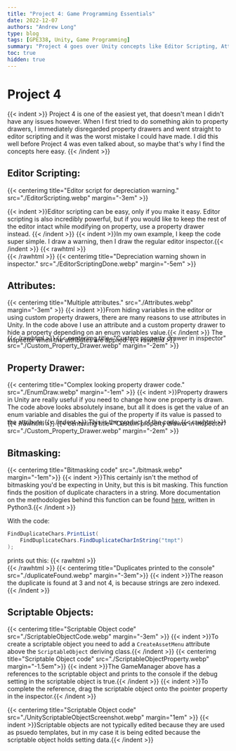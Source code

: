 ```yaml
---
title: "Project 4: Game Programming Essentials"
date: 2022-12-07
authors: "Andrew Long"
type: blog
tags: [GPE338, Unity, Game Programming]
summary: "Project 4 goes over Unity concepts like Editor Scripting, Attributes and more..."
toc: true
hidden: true
---
```


# Project 4
{{< indent >}}
Project 4 is one of the easiest yet, that doesn't mean I didn't have any issues however. When I first tried to do something akin to property drawers, I immediately disregarded property drawers and went straight to editor scripting and it was the worst mistake I could have made. I did this well before Project 4 was even talked about, so maybe that's why I find the concepts here easy.
{{< /indent >}}

## Editor Scripting:

{{< centerimg title="Editor script for depreciation warning." src="./EditorScripting.webp" margin="-3em" >}}

{{< indent >}}Editor scripting can be easy, only if you make it easy. Editor scripting is also incredibly powerful, but if you would like to keep the rest of the editor intact while modifying on property, use a property drawer instead. {{< /indent >}}
{{< indent >}}In my own example, I keep the code super simple. I draw a warning, then I draw the regular editor inspector.{{< /indent >}}
{{< rawhtml >}}<div style="margin-top: -1em;"></div>{{< /rawhtml >}}
{{< centerimg title="Depreciation warning shown in inspector." src="./EditorScriptingDone.webp" margin="-5em" >}}

## Attributes:

{{< centerimg title="Multiple attributes." src="./Attributes.webp" margin="-3em" >}}
{{< indent >}}From hiding variables in the editor or using custom property drawers, there are many reasons to use attributes in Unity. In the code above I use an attribute and a custom property drawer to hide a property depending on an enum variables value.{{< /indent >}}
The inspector when the attributes are applied:
{{< rawhtml >}}<div style="margin-top: -2.5em;"></div>{{< /rawhtml >}}
{{< centerimg title="Custom property drawer in inspector" src="./Custom_Property_Drawer.webp" margin="-2em" >}}

## Property Drawer:
{{< centerimg title="Complex looking property drawer code." src="./EnumDraw.webp" margin="-1em" >}}
{{< indent >}}Property drawers in Unity are really useful if you need to change how one property is drawn. The code above looks absolutely insane, but all it does is get the value of an enum variable and disables the gui of the property if its value is passed to the attribute.{{< /indent >}}
This is the product of the code:
{{< rawhtml >}}<div style="margin-top: -2em;"></div>{{< /rawhtml >}}
{{< centerimg title="Custom property drawer in inspector" src="./Custom_Property_Drawer.webp" margin="-2em" >}}

## Bitmasking:
{{< centerimg title="Bitmasking code" src="./bitmask.webp" margin="-1em">}}
{{< indent >}}This certainly isn't the method of bitmasking you'd be expecting in Unity, but this is bit masking. This function finds the position of duplicate characters in a string. More documentation on the methodologies behind this function can be found [here](https://docs.google.com/document/d/1ZJhWrIwxs3e2ctn2m7Fqu29j7LCXNXrfgtt4Jq5dn6Q/edit?usp=sharing), written in Python3.{{< /indent >}}


With the code:
```C#
FindDuplicateChars.PrintList(
    FindDuplicateChars.FindDuplicateCharInString("tmpt")
);
```

prints out this:
{{< rawhtml >}}<div style="margin-top: -1em;"></div>{{< /rawhtml >}}
{{< centerimg title="Duplicates printed to the console" src="./duplicateFound.webp" margin="-3em">}}
{{< indent >}}The reason the duplicate is found at 3 and not 4, is because strings are zero indexed.{{< /indent >}}

## Scriptable Objects:

{{< centerimg title="Scriptable Object code" src="./ScriptableObjectCode.webp" margin="-3em" >}}
{{< indent >}}To create a scriptable object you need to add a `CreateAssetMenu` attribute above the `ScriptableObject` deriving class.{{< /indent >}}
{{< centerimg title="Scriptable Object code" src="./ScriptableObjectProperty.webp" margin="-1.5em">}}
{{< indent >}}The GameManager above has a references to the scriptable object and prints to the console if the debug setting in the scriptable object is true.{{< /indent >}}
{{< indent >}}To complete the reference, drag the scriptable object onto the pointer property in the inspector.{{< /indent >}}

{{< centerimg title="Scriptable Object code" src="./UnityScriptableObjectScreenshot.webp" margin="1em" >}}
{{< indent >}}Scriptable objects are not typically edited because they are used as psuedo templates, but in my case it is being edited because the scriptable object holds setting data.{{< /indent >}}
